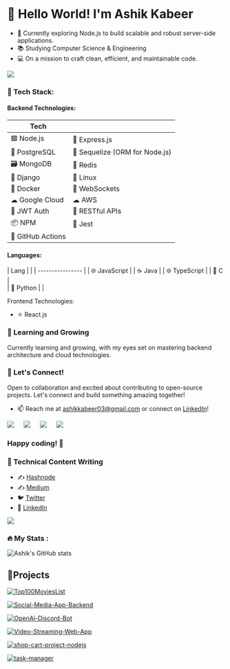 # 👋 Hello World! I'm Ashik Kabeer

- 🚀 Currently exploring Node.js to build scalable and robust server-side applications.
- 📚 Studying Computer Science & Engineering
- 💻 On a mission to craft clean, efficient, and maintainable code.

![](https://media.tenor.com/GfSX-u7VGM4AAAAC/coding.gif)

### 🔧 Tech Stack:

#### Backend Technologies:

| Tech             |   |
| ---------------- | - |
| 🟩 Node.js        | 🚀 Express.js           |
| 🐘 PostgreSQL     | 📁 Sequelize (ORM for Node.js) | 
| 🗃 MongoDB        | 🔄 Redis                |
| 🐍 Django         | 🐧 Linux                |
| 🐳 Docker         | 🚀 WebSockets           |
| ☁ Google Cloud   | ☁ AWS      |
| 🔐 JWT Auth       | 🚀 RESTful APIs        |
| 📦 NPM            | 🧪 Jest                 |
| 🚀 GitHub Actions  |                  |

#### Languages:

| Lang             |   |
| ---------------- |
| 🌐 JavaScript     |
| ☕ Java           |
| 🌐 TypeScript     | 
| 🚀 C              |   
| 🐍 Python         |                |

Frontend Technologies:
- ⚛ React.js

### 🌱 Learning and Growing

Currently learning and growing, with my eyes set on mastering backend architecture and cloud technologies.

### 🤝 Let's Connect!

Open to collaboration and excited about contributing to open-source projects. Let's connect and build something amazing together!

- 📫 Reach me at [ashikkabeer03@gmail.com](mailto:ashikkabeer03@gmail.com) or connect on [LinkedIn](https://www.linkedin.com/in/ashik-kabeer/)!

<a target="_blank" href="https://twitter.com/_ashikkabeer"><img src="https://img.shields.io/badge/Twitter-1DA1F2?style=for-the-badge&logo=twitter&logoColor=white"></img></a>
&emsp;
<a target="_blank" href="https://www.linkedin.com/in/ashik-kabeer/"><img src="https://img.shields.io/badge/LinkedIn-0077B5?style=for-the-badge&logo=linkedin&logoColor=white"></img></a>
&emsp;
<a target="_blank" href="https://linktr.ee/ashikkabeer"><img src="https://img.shields.io/badge/linktree-39E09B?style=for-the-badge&logo=linktree&logoColor=white"></img></a>
&emsp;
<a target="_blank" href="https://hashnode.com/@ashikkabeer"><img src="https://img.shields.io/badge/Hashnode-2962FF?style=for-the-badge&logo=hashnode&logoColor=white"></img></a>
&emsp;

### Happy coding! 🚀

### 📝 Technical Content Writing

- ✍️ [Hashnode](https://ashikkabeer.hashnode.dev/)
- ✍️ [Medium](https://medium.com/@ashikkabeer)
- 🐦 [Twitter](https://twitter.com/_ashikkabeer)
- 🔗 [LinkedIn](https://www.linkedin.com/in/ashik-kabeer)

![](https://media.giphy.com/media/pOZhmE42D1WrCWATLK/giphy.gif)
### :fire: My Stats :

![Ashik's GitHub stats](https://github-readme-stats.vercel.app/api?username=ashikkabeer&show_icons=true&theme=dark)

## 🔧Projects

[![Top100MoviesList](https://github-readme-stats.vercel.app/api/pin/?username=ashikkabeer&repo=Top100MoviesList&theme=moltack)](https://github.com/ashikkabeer/Top100MoviesList)

[![Social-Media-App-Backend](https://github-readme-stats.vercel.app/api/pin/?username=ashikkabeer&repo=Social-Media-App-Backend&theme=moltack)](https://github.com/ashikkabeer/Social-Media-App-Backend)

[![OpenAi-Discord-Bot](https://github-readme-stats.vercel.app/api/pin/?username=ashikkabeer&repo=OpenAi-Discord-Bot&theme=moltack)](https://github.com/ashikkabeer/OpenAi-Discord-Bot) 

[![Video-Streaming-Web-App](https://github-readme-stats.vercel.app/api/pin/?username=ashikkabeer&repo=Video-Streaming-Web-App&theme=moltack)](https://github.com/ashikkabeer/Video-Streaming-Web-App)

[![shop-cart-project-nodejs](https://github-readme-stats.vercel.app/api/pin/?username=ashikkabeer&repo=shop-cart-project-nodejs&theme=moltack)](https://github.com/ashikkabeer/shop-cart-project-nodejs)

[![task-manager](https://github-readme-stats.vercel.app/api/pin/?username=ashikkabeer&repo=task-manager&theme=moltack)](https://github.com/ashikkabeer/task-manager)
